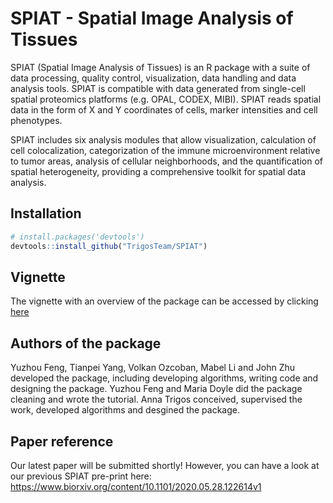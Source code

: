 # SPIAT - Spatial Image Analysis of Tissues

SPIAT (Spatial Image Analysis of Tissues) is an R package with a suite of data processing, quality control, visualization, data handling and data analysis tools. SPIAT is compatible with data generated from single-cell spatial proteomics platforms (e.g. OPAL, CODEX, MIBI). SPIAT reads spatial data in the form of X and Y coordinates of cells, marker intensities and cell phenotypes.

SPIAT includes six analysis modules that allow visualization, calculation of cell colocalization, categorization of the immune microenvironment relative to tumor areas, analysis of cellular neighborhoods, and the quantification of spatial heterogeneity, providing a comprehensive toolkit for spatial data analysis.


## Installation

```r
# install.packages('devtools')
devtools::install_github("TrigosTeam/SPIAT")
```

## Vignette 

The vignette with an overview of the package can be accessed by clicking [here](https://trigosteam.github.io/SPIAT/articles/introduction.html)

## Authors of the package
Yuzhou Feng, Tianpei Yang, Volkan Ozcoban, Mabel Li and John Zhu developed the package, including developing algorithms, writing code and designing the package. Yuzhou Feng and Maria Doyle did the package cleaning and wrote the tutorial. Anna Trigos conceived, supervised the work, developed algorithms and desgined the package. 

## Paper reference
Our latest paper will be submitted shortly! However, you can have a look at our previous SPIAT pre-print here:
https://www.biorxiv.org/content/10.1101/2020.05.28.122614v1
